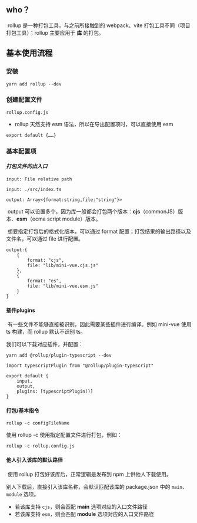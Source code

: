 ## who？

​	rollup 是一种打包工具，与之前所接触到的 webpack、vite 打包工具不同（项目打包工具）；rollup 主要应用于 **库** 的打包。

## 基本使用流程

### 安装

```
yarn add rollup --dev
```

### 创建配置文件

`rollup.config.js`

* rollup 天然支持 esm 语法，所以在导出配置项时，可以直接使用 esm

```
export default {……}
```

### 基本配置项

#### ***打包文件的出入口***

`input: File relative path`

```
input: ./src/index.ts
```

`output: Array<{format:string,file:"string"}>`

​	output 可以设置多个，因为库一般都会打包两个版本：**cjs**（commonJS）版本、**esm**（ecma script module）版本。

​	想要指定打包后的格式化版本，可以通过 format 配置；打包结果的输出路径以及文件名，可以通过 file 进行配置。

```
output:{
	{
		format: "cjs",
		file: "lib/mini-vue.cjs.js"
	},
	{
		format: "es",
		file: "lib/mini-vue.esm.js"
	}
}
```

#### 插件plugins

​	有一些文件不能够直接被识别，因此需要某些插件进行编译。例如 mini-vue 使用 ts 构建，而 rollup 默认不识别 ts。

我们可以下载对应插件，并配置：

```
yarn add @rollup/plugin-typescript --dev
```

```
import typescriptPlugin from "@rollup/plugin-typescript"

export default {
	input,
	output,
	plugins: [typescriptPlugin()]
}
```

#### 打包/基本指令

`rollup -c configFileName`

使用 rollup -c 使用指定配置文件进行打包，例如：

```
rollup -c rollup.config.js
```

#### 他人引入该库的默认路径

​	使用 rollup 打包好该库后，正常逻辑是发布到 npm 上供他人下载使用。

别人下载后，直接引入该库名称，会默认匹配该库的 package.json 中的 `main`、`module` 选项。

* 若该库支持 `cjs`，则会匹配 **main** 选项对应的入口文件路径
* 若该库支持 `esm`，则会匹配 **module** 选项对应的入口文件路径

